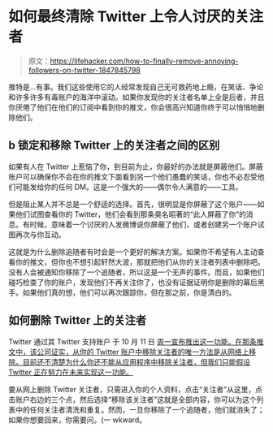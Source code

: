 # 如何最终清除 Twitter 上令人讨厌的关注者

> 原文：<https://lifehacker.com/how-to-finally-remove-annoying-followers-on-twitter-1847845798>

推特是...有事。我们这些使用它的人经常发现自己无可救药地上瘾，在笑话、争论和许多许多有毒账户的海洋中滚动。如果你发现你的关注者名单上全是后者，并且你厌倦了他们在他们的订阅中看到你的推文，你会很高兴知道你终于可以悄悄地删除他们。



## b 锁定和移除 Twitter 上的关注者之间的区别

如果有人在 Twitter 上惹恼了你，到目前为止，你最好的办法就是屏蔽他们。屏蔽账户可以确保你不会在你的推文下面看到另一个他们愚蠢的笑话，你也不必忍受他们可能发给你的任何 DM。这是一个强大的——偶尔令人满意的——工具。

但是阻止某人并不总是一个舒适的选择。首先，很明显是你屏蔽了这个账户——如果他们试图查看你的 Twitter，他们会看到那条臭名昭著的“此人屏蔽了你”的消息。有时候，意味着一个讨厌的人发微博说你屏蔽了他们，或者创建另一个账户试图再次与你互动。

这就是为什么删除追随者有时会是一个更好的解决方案。如果你不希望有人主动查看你的推文，但你也不想引起轩然大波，那就把他们从你的关注者列表中删除吧。没有人会被通知你移除了一个追随者，所以这是一个无声的事件。而且，如果他们碰巧检查了你的账户，发现他们不再关注你了，也没有证据证明你是删除的幕后黑手。如果他们真的想，他们可以再次跟踪你，但在那之前，你是清白的。

## 如何删除 Twitter 上的关注者

Twitter 通过其 Twitter 支持账户 于 10 月 11 日 [周一宣布推出这一功能。在那条推文中，该公司证实，从你的 Twitter 账户中移除关注者的唯一方法是从网络上移除。目前还不清楚为什么你还不能从应用程序中移除关注者，但我们只能假设 Twitter 正在努力在未来实现这一功能。](https://twitter.com/TwitterSupport/status/1447675111218290694)

要从网上删除 Twitter 关注者，只需进入你的个人资料，点击“关注者”从这里，点击账户右边的三个点，然后选择“移除该关注者”这就是全部内容，你可以为这个列表中的任何关注者清洗和重复。然而，一旦你移除了一个追随者，他们就消失了；如果你想要回来，你需要问。(一 wkward。